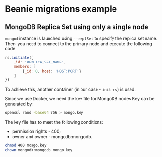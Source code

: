 # Beanie migrations example

## MongoDB Replica Set using only a single node

`mongod` instance is launched using `--replSet` to specify the replica set name. Then, you need to connect to the primary node and execute the following code:

```javascript
rs.initiate({
    _id: 'REPLICA_SET_NAME',
    members: [
        {_id: 0, host: 'HOST:PORT'}
    ]
})
```

To achieve this, another container (in our case - `init-rs`) is used.

Since we use Docker, we need the key file for MongoDB nodes Key can be generated by:

```bash
openssl rand -base64 756 > mongo.key
```

The key file has to meet the following conditions:

* permission rights - 400;
* owner and owner - mongodb:mongodb.

```bash
chmod 400 mongo.key
chown mongodb:mongodb mongo.key
```
